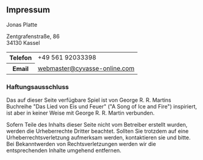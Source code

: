 Impressum
---------

Jonas Platte

Zentgrafenstraße, 86  
34130 Kassel

<table>
	<tr>
		<th>Telefon</th>
		<td>+49 561 92033398</td>
	</tr>
	<tr>
		<th>Email</th>
		<td><a href='mailto:webmaster@cyvasse-online.com'>webmaster@cyvasse-online.com</a></td>
	</tr>
</table>

### Haftungsausschluss

Das auf dieser Seite verfügbare Spiel ist von George R. R. Martins Buchreihe "Das Lied von Eis und Feuer"
("A Song of Ice and Fire") inspiriert, ist aber in keiner Weise mit George R. R. Martin verbunden.

Sofern Teile des Inhalts dieser Seite nicht vom Betreiber erstellt wurden, werden die Urheberrechte Dritter
beachtet. Sollten Sie trotzdem auf eine Urheberrechtsverletzung aufmerksam werden, kontaktieren sie und bitte.
Bei Bekanntwerden von Rechtsverletzungen werden wir die entsprechenden Inhalte umgehend entfernen.

<!-- Only have a close button when js is enabled, because it's useless otherwise -->
<script>
	$("<button id='closetab'>Schlie&szlig;en</button>").appendTo(".page-content > div");
	$("#closetab").click(function() { window.close(); });
</script>

